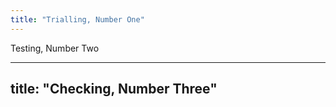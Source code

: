 ```yaml
---
title: "Trialling, Number One"
---
```


Testing, Number Two

---
title: "Checking, Number Three"
---
